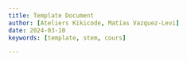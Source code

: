 ```yaml
---
title: Template Document
author: [Ateliers Kikicode, Matías Vazquez-Levi]
date: 2024-03-10
keywords: [template, stem, cours]

---
```


# 



